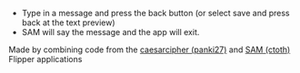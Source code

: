 - Type in a message and press the back button (or select save and press back at the text preview)
- SAM will say the message and the app will exit.

Made by combining code from the [caesarcipher (panki27)](https://github.com/panki27/caesar-cipher) and [SAM (ctoth)](https://github.com/ctoth/SAM) Flipper applications
